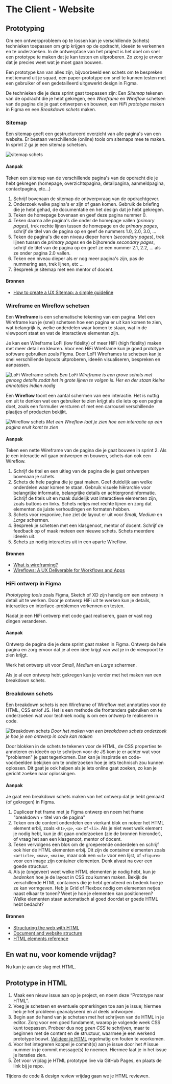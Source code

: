 # The Client - Website

## Prototyping

Om een ontwerpprobleem op te lossen kan je verschillende (schets) technieken toepassen om grip krijgen op de opdracht, ideeën te verkennen en te onderzoeken. In de ontwerpfase van het project is het doel om snel een prototype te maken dat je kan testen en uitproberen. Zo zorg je ervoor dat je precies weet wat je moet gaan bouwen.

Een prototype kan van alles zijn, bijvoorbeeld een schets om te bespreken met iemand uit je squad, een paper-prototype om snel te kunnen testen met een gebruiker of een gedetailleerd uitgewerkt design in Figma.

De technieken die je deze sprint gaat toepassen zijn: Een _Sitemap_ tekenen van de opdracht die je hebt gekregen, een _Wireframe_ en _Wireflow_ schetsen van de pagina die je gaat ontwerpen en bouwen, een _HiFi prototype_ maken in Figma en een _Breakdown schets_ maken. 

<!-- Van schets naar Figma naar een breakdown (onderzoek) -->

<!--
### Wat kun je doen om een opdracht, een design challenge, een vraag van een opdrachtgever helder te krijgen? 
- Welke pagina's moeten er gemaakt worden? Sitemap
- Welke functionaliteiten staan er op een pagina? Wireframe
- Hoe moet het eruit zien? FIgma
- Hoe moet dat gaan werken? Wireflow/Screenflow
- Hoe ga je dat maken? Breakdown

Proces van breakdown, HTML onderzoek en CSS layout, hoe ga je de responsive layout maken? Grid? Flexbox? 

### Bronnen

- [What is prototyping](https://www.figma.com/resource-library/what-is-prototyping/)
- [Low-fidelity prototyping: What is it and how can it help?](https://www.figma.com/resource-library/low-fidelity-prototyping/)

-->



### Sitemap
Een sitemap geeft een gestructureerd overzicht van alle pagina's van een website.
Er bestaan verschillende (online) tools om sitemaps mee te maken. In sprint 2 ga je een sitemap schetsen.

![sitemap schets](sitemap.png)

#### Aanpak
Teken een sitemap van de verschillende pagina's van de opdracht die je hebt gekregen (homepage, overzichtspagina, detailpagina, aanmeldpagina, contactpagina, etc...)

1. Schrijf bovenaan de sitemap de ontwerpvraag van de opdrachtgever.
2. Onderzoek welke pagina's er zijn of gaan komen. Gebruik de briefing die je hebt gehad, de documentatie en het design dat je hebt gekregen.
3. Teken de homepage bovenaan en geef deze pagina nummer 0.
4. Teken daarna alle pagina's die onder de homepage vallen (_primary pages_), trek rechte lijnen tussen de homepage en de _primary pages_, schrijf de titel van de pagina op en geef de nummers 1.0, 2.0, 3.0, ...
5. Teken de pagina's die een niveau dieper horen (_secondary pages_), trek lijnen tussen de _primary pages_ en de bijhorende _secondary pages_, schrijf de titel van de pagina op en geef ze een nummer 2.1, 2.2, ... als ze onder pagina 2.0 vallen. 
6. Teken een niveau dieper als er nog meer pagina's zijn, pas de nummering aan, trek lijnen, etc ...
7. Bespreek je sitemap met een mentor of docent.

#### Bronnen
- [How to create a UX Sitemap: a simple guideline](https://uxdesign.cc/how-to-create-a-ux-sitemap-a-simple-guideline-8786c16f85c1)
<!-- - [Sitemaps & Information Architecture (IA)](https://xd.adobe.com/ideas/process/information-architecture/sitemap-and-information-architecture/) -->



### Wireframe en Wireflow schetsen
Een **Wireframe** is een schematische tekening van een pagina. Met een Wireframe kun je (snel) schetsen hoe een pagina er uit kan komen te zien, wat belangrijk is, welke onderdelen waar komen te staan, wat in de viewpoort staat en wat de interactieve elementen zijn. 

Je kan een Wireframe LoFi (low fidelity) of meer HiFi (high fidelity) maken met meer detail en kleuren. Voor een HiFi Wireframe kun je goed prototype software gebruiken zoals Figma. Door LoFI Wireframes te schetsen kan je snel verschillende layouts uitproberen, ideeën visualiseren, bespreken en aanpassen.

![LoFi Wireframe schets](wireframe-lofi.png)
_Een LoFi Wireframe is een grove schets met genoeg details zodat het in grote lijnen te volgen is. Her en der staan kleine annotaties indien nodig_

Een **Wireflow** toont een aantal schermen van een interactie. Het is nuttig om uit te denken wat een gebruiker te zien krijgt als die iets op een pagina doet, zoals een formulier versturen of met een carrousel verschillende plaatjes of producten bekijkt. 

![Wireflow schets](wireflow.png)
_Met een Wireflow laat je zien hoe een interactie op een pagina eruit komt te zien_

#### Aanpak
Teken een nette Wireframe van de pagina die je gaat bouwen in sprint 2. Als je een interactie wil gaan ontwerpen en bouwen, schets dan ook een Wireflow. 

1. Schrijf de titel en een uitleg van de pagina die je gaat ontwerpen bovenaan je schets.
2. Schets de hele pagina die je gaat maken. Geef duidelijk aan welke onderdelen waar komen te staan. Gebruik visuele hiërarchie voor belangrijke informatie, belangrijke details en achtergrondinformatie. Schrijf de titels uit en maak duidelijk wat interactieve elementen zijn, zoals buttons en links. Schets netjes met rechte lijnen en zorg dat elementen de juiste verhoudingen en formaten hebben.
3. Schets voor responive, hoe ziet de layout er uit voor *Small*, *Medium* en *Large* schermen. 
4. Bespreek je schetsen met een klasgenoot, mentor of docent. Schrijf de feedback op of maak meteen een nieuwe schets. Schets meerdere ideeën uit.
5. Schets zo nodig interacties uit in een aparte Wireflow.

#### Bronnen
- [What is wireframing?](https://www.figma.com/resource-library/what-is-wireframing/)
- [Wireflows: A UX Deliverable for Workflows and Apps](https://www.nngroup.com/articles/wireflows)



### HiFi ontwerp in Figma 
_Prototyping tools_ zoals Figma, Sketch of XD zijn handig om een ontwerp in detail uit te werken. Door je ontwerp HiFi uit te werken kun je details, interacties en interface-problemen verkennen en testen.

Nadat je een HiFi ontwerp met code gaat realiseren, gaan er vast nog dingen veranderen. 


#### Aanpak
Ontwerp de pagina die je deze sprint gaat maken in Figma. Ontwerp de hele pagina en zorg ervoor dat je al een idee krijgt van wat je in de viewpoort te zien krijgt. 

Werk het ontwerp uit voor *Small*, *Medium* en *Large* schermen. 

Als je al een ontwerp hebt gekregen kun je verder met het maken van een breakdown schets.


### Breakdown schets
Een breakdown schets is een Wireframe of Wireflow met annotaties voor de HTML, CSS en/of JS. Het is een methode die frontenders gebruiken om te onderzoeken wat voor techniek nodig is om een ontwerp te realiseren in code.

![Breakdown schets](breakdown.png)
_Door het maken van een breakdown schets onderzoek je hoe je een ontwerp in code kan maken_

Door blokken in de schets te tekenen voor de HTML, de CSS properties te annoteren en ideeën op te schrijven voor de JS kom je er achter wat voor "problemen" je gaat tegenkomen. Dan kan je inspiratie en code-voorbeelden bekijken om te onderzoeken hoe je iets technisch zou kunnen oplossen. Dit gaat je ook helpen als je iets online gaat zoeken, zo kan je gericht zoeken naar oplossingen. 

#### Aanpak

Je gaat een breakdown schets maken van het ontwerp dat je hebt gemaakt (of gekregen) in Figma. 

1. Dupliceer het frame met je Figma ontwerp en noem het frame "breakdown + titel van de pagina" 
2. Teken om de content onderdelen een vierkant blok en noteer het HTML element erbij, zoals `<h1>`,`<p>`, `<a>` of `<li>`. Als je niet weet welk element je nodig hebt, kun je dit gaan onderzoeken (zie de bronnen hieronder), of vraag het aan een klasgenoot, mentor of docent.
2. Teken vervolgens een blok om de groeperende onderdelen en schrijf ook hier de HTML elementen erbij. Dit zijn de container elementen zoals `<article>`, `<nav>`, `<main>`, maar ook een `<ul>` voor een lijst, of `<figure>` voor een image zijn container elementen. Denk alvast na over een goede structuur.
3. Als je (ongeveer) weet welke HTML elementen je nodig hebt, kun je _bedenken_ hoe je de layout in CSS zou kunnen maken. Bekijk de verschillende HTML containers die je hebt genoteerd en bedenk hoe je ze kan vormgeven. Heb je Grid of Flexbox nodig om elementen netjes naast elkaar te tonen? Weet je hoe je elementen kan positioneren? Welke elementen staan automatisch al goed doordat er goede HTML hebt bedacht?

#### Bronnen

- [Structuring the web with HTML](https://developer.mozilla.org/en-US/docs/Learn/HTML)
- [Document and website structure](https://developer.mozilla.org/en-US/docs/Learn/HTML/Introduction_to_HTML/Document_and_website_structure)
- [HTML elements reference](https://developer.mozilla.org/en-US/docs/Web/HTML/Element)

## En wat nu, voor komende vrijdag?

Nu kun je aan de slag met HTML.

## Prototype in HTML

1. Maak een nieuw issue aan op je project, en noem deze “Prototype naar HTML”.
2. Voeg je schetsen en eventuele opmerkingen toe aan je issue; hiermee heb je het probleem geanalyseerd en al deels ontworpen.
3. Begin aan de hand van je schetsen met het schrijven van de HTML in je editor. Zorg voor een goed fundament, waarop je volgende week CSS kunt toepassen. Probeer dus nog _geen CSS_ te schrijven, maar te beginnen met de content en de structuur, waarmee je een werkend prototype bouwt. [Valideer je HTML](https://validator.w3.org/) regelmatig om fouten te voorkomen.
4. Voor het integreren koppel je commit(s) aan je issue door het # issue nummer in je commit message(s) te noemen. Hiermee laat je in het issue je iteraties zien.
5. Zet voor vrijdag je HTML prototype live via GitHub Pages, en plaats de link bij je repo.

Tijdens de code & design review vrijdag gaan we je HTML reviewen.
